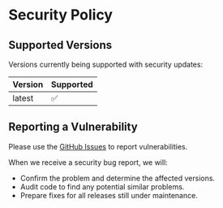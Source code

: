 # Security Policy

## Supported Versions

Versions currently being supported with security updates:

| Version | Supported          |
| ------- | ------------------ |
| latest  | :white_check_mark: |

## Reporting a Vulnerability

Please use the [GitHub Issues](https://github.com/bitfunk/action-runner-orchestrator/issues) to report vulnerabilities.

When we receive a security bug report, we will:

- Confirm the problem and determine the affected versions.
- Audit code to find any potential similar problems.
- Prepare fixes for all releases still under maintenance.
